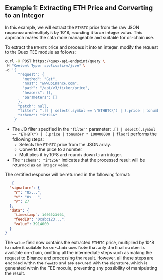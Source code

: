 ## Example 1: Extracting ETH Price and Converting to an Integer

In this example, we will extract the `ETHBTC` price from the raw JSON response and multiply it by 10^8, rounding it
to an integer value. This approach makes the data more manageable and suitable for on-chain use.

To extract the `ETHBTC` price and process it into an integer, modify the request to the Quex TEE module as follows:

   ```bash
   curl -X POST https://quex-api-endpoint/query \
   -H "Content-Type: application/json" \
   -d '{
         "request": {
           "method": "Get",
           "host": "www.binance.com",
           "path": "/api/v3/ticker/price",
           "headers": [],
           "parameters": []
         },
         "patch": null,
         "filter": ".[] | select(.symbol == \"ETHBTC\") | (.price | tonumber * 100000000 | floor)",
         "schema": "int256"
       }'
   ```

- The JQ filter specified in the `"filter"`
  parameter: `.[] | select(.symbol == "ETHBTC") | (.price | tonumber * 100000000 | floor)` performs the following steps:
    - Selects the `ETHBTC` price from the JSON array.
    - Converts the price to a number.
    - Multiplies it by 10^8 and rounds down to an integer.
- The `"schema": "int256"` indicates that the processed result will be returned as an integer value.

The certified response will be returned in the following format:

```json
   {
  "signature": {
    "r": "0x...",
    "s": "0x...",
    "v": 27
  },
  "data": {
    "timestamp": 1696523461,
    "feedID": "0xabc123...",
    "value": 3914000
  }
}
```

The `value` field now contains the extracted `ETHBTC` price, multiplied by 10^8 to make it suitable for on-chain use. Note that only the final number is available on-chain, omitting all the intermediate steps such as making the request to Binance and processing the result. However, all these steps are encoded within the `feedID` and are secured with the signature, which is generated within the TEE module, preventing any possibility of manipulating the result.
